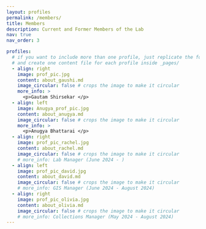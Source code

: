 ```yaml
---
layout: profiles
permalink: /members/
title: Members
description: Current and Former Members of the Lab
nav: true
nav_order: 3

profiles:
  # if you want to include more than one profile, just replicate the following block
  # and create one content file for each profile inside _pages/
  - align: right
    image: prof_pic.jpg
    content: about_gaushi.md
    image_circular: false # crops the image to make it circular
    more_info: >
      <p>Gautam Shirsekar </p>
  - align: left
    image: Anugya_prof_pic.jpg
    content: about_anugya.md
    image_circular: false # crops the image to make it circular
    more_info: >
      <p>Anugya Bhattarai </p>
  - align: right
    image: prof_pic_rachel.jpg
    content: about_rachel.md
    image_circular: false # crops the image to make it circular
    # more_info: Lab Manager (June 2024 - )
  - align: left
    image: prof_pic_david.jpg
    content: about_david.md
    image_circular: false # crops the image to make it circular
    # more_info: GIS Manager (June 2024 - August 2024)
  - align: right
    image: prof_pic_olivia.jpg
    content: about_olivia.md
    image_circular: false # crops the image to make it circular
    # more_info: Collections Manager (May 2024 - August 2024)
---
```

